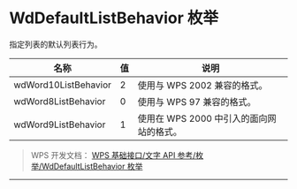 # WdDefaultListBehavior 枚举

指定列表的默认列表行为。

| 名称                 | 值  | 说明                                     |
|----------------------|-----|------------------------------------------|
| wdWord10ListBehavior | 2   | 使用与 WPS 2002 兼容的格式。             |
| wdWord8ListBehavior  | 0   | 使用与 WPS 97 兼容的格式。               |
| wdWord9ListBehavior  | 1   | 使用在 WPS 2000 中引入的面向网站的格式。 |

> WPS 开发文档： [WPS 基础接口/文字 API 参考/枚举/WdDefaultListBehavior 枚举](https://qn.cache.wpscdn.cn/encs/doc/office_v19/topics/WPS%20%E5%9F%BA%E7%A1%80%E6%8E%A5%E5%8F%A3/%E6%96%87%E5%AD%97%20API%20%E5%8F%82%E8%80%83/%E6%9E%9A%E4%B8%BE/WdDefaultListBehavior%20%E6%9E%9A%E4%B8%BE.html)

------------------------------------------------------------------------

